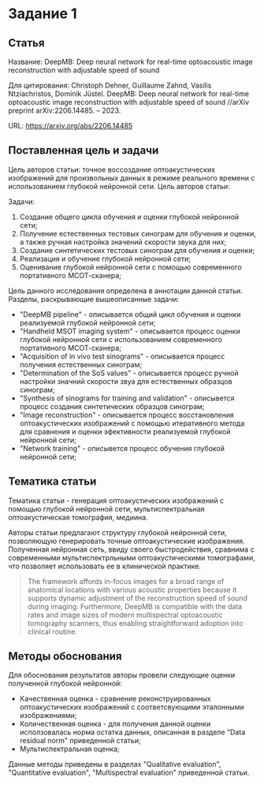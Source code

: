 # Задание 1

## Статья
Название: DeepMB: Deep neural network for real-time optoacoustic image reconstruction with adjustable speed of sound

Для цитирования: Christoph Dehner, Guillaume Zahnd, Vasilis Ntziachristos, Dominik Jüstel. DeepMB: Deep neural network for real-time optoacoustic image reconstruction with adjustable speed of sound //arXiv preprint arXiv:2206.14485. – 2023.

URL: https://arxiv.org/abs/2206.14485

## Поставленная цель и задачи
Цель авторов статьи: точное воссоздание оптоакустических изображений для произвольных данных в режиме реального времени с использованием глубокой нейронной сети.
Цель авторов статьи: 

Задачи:
1. Создание общего цикла обучения и оценки глубокой нейронной сети;
2. Получение естественных тестовых синограм для обучения и оценки, а также ручная настройка значений скорости звука для них;
3. Создание синтетических тестовых синограм для обучения и оценки;
4. Реализация и обучение глубокой нейронной сети;
5. Оценивание глубокой нейронной сети с помощью современного портативного МСОТ-сканера;

Цель данного исследования определена в аннотации данной статьи.  
Разделы, раскрывающие вышеописанные задачи:
- "DeepMB pipeline" - описывается общий цикл обучения и оценки реализуемой глубокой нейронной сети;
- "Handheld MSOT imaging system" - описывается процесс оценки глубокой нейронной сети с использованием современного портативного МСОТ-сканера;
- "Acquisition of in vivo test sinograms" - описывается процесс получения естественных синограм;
- "Determination of the SoS values" - описывается процесс ручной настройки значний скорости звуа для естественных образцов синограм;
- "Synthesis of sinograms for training and validation" - описывется процесс создания синтетических образцов синограм;
- "Image reconstruction" - описывается процесс восстановления оптоакустических изображений с помощью итеративного метода для сравнения и оценки эфективности реализуемой глубокой нейронной сети;
- "Network training" - описывется процесс обучения глубокой нейронной сети;

## Тематика статьи
Тематика статьи - генерация оптоакустических изображений с помощью глубокой нейронной сети, мультиспектральная оптоакустическая томография, медиина.

Авторы статьи предлагают структуру глубокой нейронной сети, позволяющую генерировать точные оптоакустические изображения. Полученная нейронная сеть, ввиду своего быстродействия, сравнима с современными мультиспектрльными оптоакустическими томографами, что позволяет использовать ее в клинической практике.

> The framework affords in-focus images for a broad range of anatomical locations with various acoustic properties because it supports dynamic adjustment of the reconstruction speed of sound during imaging. Furthermore, DeepMB is compatible with the data rates and image sizes of modern multispectral optoacoustic tomography scanners, thus enabling straightforward adoption into clinical routine.

## Методы обоснования
Для обоснования результатов авторы провели следующие оценки полученной глубокой нейронной:
- Качественная оценка - сравнение реконструированных оптоакустических изображений с соответсвующими эталонными изображениями;
- Количественная оценка - для получения данной оценки исползовалась норма остатка данных, описанная в разделе "Data residual norm" приведенной статьи;
- Мультиспектральная оценка;

Данные методы приведены в разделах "Qualitative evaluation", "Quantitative evaluation", "Multispectral evaluation" приведенной статьи.
